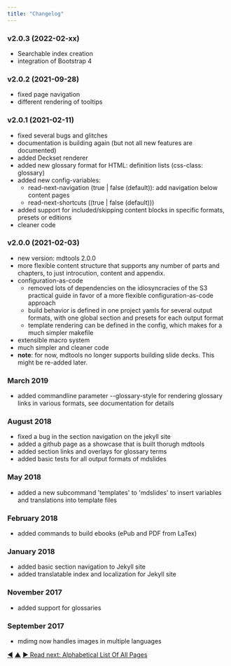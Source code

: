 ```yaml
---
title: "Changelog"
---
```



### v2.0.3 (2022-02-xx)

-   Searchable index creation
-   integration of Bootstrap 4

### v2.0.2 (2021-09-28)

-   fixed page navigation
-   different rendering of tooltips


### v2.0.1 (2021-02-11)

-   fixed several bugs and glitches
-   documentation is building again (but not all new features are documented)
-   added Deckset renderer
-   added new glossary format for HTML: definition lists (css-class: glossary)
-   added new config-variables:
    -   read-next-navigation (true | false (default)): add navigation below content pages
    -   read-next-shortcuts ((true | false (default)))
-   added support for included/skipping content blocks in specific formats, presets or editions
-   cleaner code

### v2.0.0 (2021-02-03)

-   new version: mdtools 2.0.0
-   more flexible content structure that supports any number of parts and chapters, to just introcution, content and appendix.
-   configuration-as-code
    -   removed lots of dependencies on the idiosyncracies of the S3 practical guide in favor of a more flexible configuration-as-code approach
    -   build behavior is defined in one project yamls for several output formats, with one global section and presets for each output format 
    -   template rendering can be defined in the config, which makes for a much simpler makefile 
-   extensible macro system
-   much simpler and cleaner code
-   **note**: for now, mdtools no longer supports building slide decks. This might be re-added later.

### March 2019

* added commandline parameter --glossary-style for rendering glossary links in various formats, see documentation for details

### August 2018

* fixed a bug in the section navigation on the jekyll site
* added a github page as a showcase that is built thorugh mdtools
* added section links and overlays for glossary terms
* added basic tests for all output formats of mdslides

### May 2018

* added a new subcommand 'templates' to 'mdslides' to insert variables and translations into template files
 
### February 2018

* added commands to build ebooks (ePub and PDF from LaTex)

### January 2018

* added basic section navigation to Jekyll site
* added translatable index and localization for Jekyll site

### November 2017

* added support for glossaries

### September 2017

* mdimg now handles images in multiple languages



<div class="bottom-nav">
<a href="glossary.html" title="Back to: Glossary">◀</a> <a href="appendix.html" title="Up: Appendix">▲</a> <a href="site-index.html" title="Read next: Alphabetical List Of All Pages">▶ Read next: Alphabetical List Of All Pages</a>
</div>


<script type="text/javascript">
Mousetrap.bind('g n', function() {
    window.location.href = 'site-index.html';
    return false;
});
</script>

